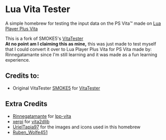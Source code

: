 Lua Vita Tester
==================

A simple homebrew for testing the input data on the PS Vita™ made on [Lua Player Plus Vita](https://github.com/Rinnegatamante/lpp-vita)

This is a fork of SMOKE5's [VitaTester](https://github.com/SMOKE5/VitaTester)       
**At no point am I claiming this as mine,** this was just made to test myself that I 
could convert it over to Lua Player Plus Vita for PS Vita made by: Rinnegatamante
since I'm still learning and it was made as a fun learning experience. 


## Credits to:

- Original VitaTester [SMOKE5](https://github.com/SMOKE5) for [VitaTester](https://github.com/SMOKE5/VitaTester)

## Extra Credits

- [Rinnegatamante](https://github.com/Rinnegatamante) for [lpp-vita](https://github.com/Rinnegatamante/lpp-vita)
- [xerpi](https://github.com/xerpi) for [vita2dlib](https://github.com/xerpi/vita2dlib)
- [UrielTapia97](https://twitter.com/UrielTapia97) for the images and icons used in this homebrew
- [Ruben_Wolfe451](https://twitter.com/Ruben_Wolfe451)
